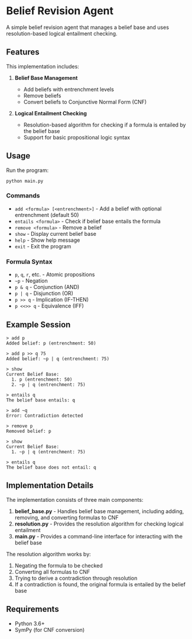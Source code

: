 # Belief Revision Agent

A simple belief revision agent that manages a belief base and uses resolution-based logical entailment checking.

## Features

This implementation includes:

1. **Belief Base Management**
   - Add beliefs with entrenchment levels
   - Remove beliefs
   - Convert beliefs to Conjunctive Normal Form (CNF)

2. **Logical Entailment Checking**
   - Resolution-based algorithm for checking if a formula is entailed by the belief base
   - Support for basic propositional logic syntax

## Usage

Run the program:

```
python main.py
```

### Commands

- `add <formula> [<entrenchment>]` - Add a belief with optional entrenchment (default 50)
- `entails <formula>` - Check if belief base entails the formula
- `remove <formula>` - Remove a belief
- `show` - Display current belief base
- `help` - Show help message
- `exit` - Exit the program

### Formula Syntax

- `p`, `q`, `r`, etc. - Atomic propositions
- `~p` - Negation
- `p & q` - Conjunction (AND)
- `p | q` - Disjunction (OR)
- `p >> q` - Implication (IF-THEN)
- `p <<>> q` - Equivalence (IFF)

## Example Session

```
> add p
Added belief: p (entrenchment: 50)

> add p >> q 75
Added belief: ~p | q (entrenchment: 75)

> show
Current Belief Base:
  1. p (entrenchment: 50)
  2. ~p | q (entrenchment: 75)

> entails q
The belief base entails: q

> add ~q
Error: Contradiction detected

> remove p
Removed belief: p

> show
Current Belief Base:
  1. ~p | q (entrenchment: 75)

> entails q
The belief base does not entail: q
```

## Implementation Details

The implementation consists of three main components:

1. **belief_base.py** - Handles belief base management, including adding, removing, and converting formulas to CNF
2. **resolution.py** - Provides the resolution algorithm for checking logical entailment
3. **main.py** - Provides a command-line interface for interacting with the belief base

The resolution algorithm works by:
1. Negating the formula to be checked
2. Converting all formulas to CNF
3. Trying to derive a contradiction through resolution
4. If a contradiction is found, the original formula is entailed by the belief base

## Requirements

- Python 3.6+
- SymPy (for CNF conversion)
